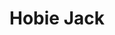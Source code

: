 ---
title: Hobie Jack
picture: hobieJack.jpg
viewer_title: Hobie Jack
thumbnail: hobieJack_t.jpg
alt: Hobie Jack
medium: Oil
width: 20"
height: 14"
---